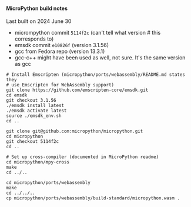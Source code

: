 #### MicroPython build notes

Last built on 2024 June 30
- micrompython commit `5114f2c` (can't tell what version # this corresponds to)
- emsdk commit `e10826f` (version 3.1.56)
- gcc from Fedora repo (version 13.3.1)
- gcc-c++ might have been used as well, not sure. It's the same version as gcc

```
# Install Emscripten (micropython/ports/webassembly/README.md states they
# use Emscripten for WebAssembly support)
git clone https://github.com/emscripten-core/emsdk.git
cd emsdk
git checkout 3.1.56
./emsdk install latest
./emsdk activate latest
source ./emsdk_env.sh
cd ..

git clone git@github.com:micropython/micropython.git
cd micropython
git checkout 5114f2c
cd ..

# Set up cross-compiler (documented in MicroPython readme)
cd micropython/mpy-cross
make
cd ../..

cd micropython/ports/webassembly
make
cd ../../..
cp micropython/ports/webassembly/build-standard/micropython.wasm .
```
